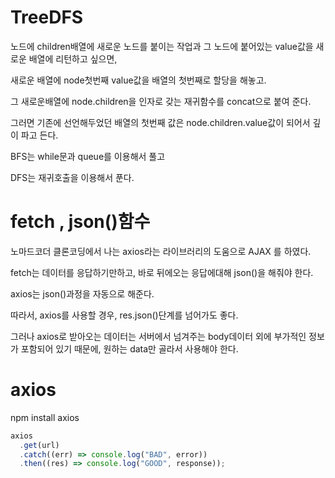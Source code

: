 # TreeDFS

노드에 children배열에 새로운 노드를 붙이는 작업과 그 노드에 붙어있는 value값을 새로운 배열에 리턴하고 싶으면,

새로운 배열에 node첫번째 value값을 배열의 첫번째로 할당을 해놓고.

그 새로운배열에 node.children을 인자로 갖는 재귀함수를 concat으로 붙여 준다.

그러면 기존에 선언해두었던 배열의 첫번째 값은 node.children.value값이 되어서 깊이 파고 든다.

BFS는 while문과 queue를 이용해서 풀고

DFS는 재귀호출을 이용해서 푼다.

# fetch , json()함수

노마드코더 클론코딩에서 나는 axios라는 라이브러리의 도움으로 AJAX 를 하였다.

fetch는 데이터를 응답하기만하고, 바로 뒤에오는 응답에대해 json()을 해줘야 한다.

axios는 json()과정을 자동으로 해준다.

따라서, axios를 사용할 경우, res.json()단계를 넘어가도 좋다.

그러나 axios로 받아오는 데이터는 서버에서 넘겨주는 body데이터 외에 부가적인 정보가 포함되어 있기 때문에, 원하는 data만 골라서 사용해야 한다.

# axios

npm install axios

```jsx
axios
  .get(url)
  .catch((err) => console.log("BAD", error))
  .then((res) => console.log("GOOD", response));
```
